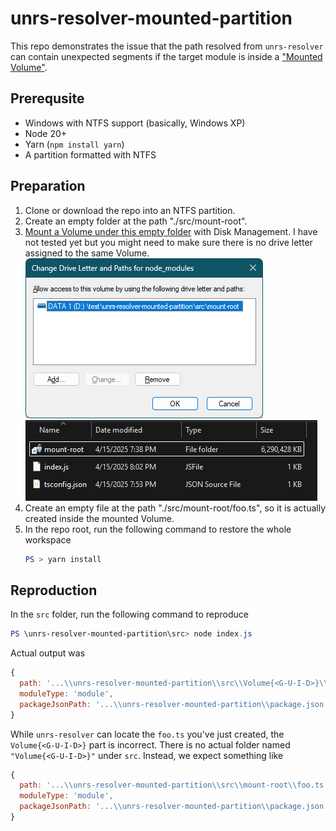 # unrs-resolver-mounted-partition

This repo demonstrates the issue that the path resolved from `unrs-resolver` can contain unexpected segments
if the target module is inside a ["Mounted Volume"](https://learn.microsoft.com/en-us/windows-server/storage/disk-management/assign-a-mount-point-folder-path-to-a-drive).

## Prerequsite

* Windows with NTFS support (basically, Windows XP)
* Node 20+
* Yarn (`npm install yarn`)
* A partition formatted with NTFS

## Preparation

1. Clone or download the repo into an NTFS partition.
2. Create an empty folder at the path "./src/mount-root".
3. [Mount a Volume under this empty folder](https://learn.microsoft.com/en-us/windows-server/storage/disk-management/assign-a-mount-point-folder-path-to-a-drive)
with Disk Management. I have not tested yet but you might need to make sure there is no drive letter assigned to the same Volume.
    ![](./images/mount1.png)
    ![](./images/mount2.png)
4. Create an empty file at the path "./src/mount-root/foo.ts", so it is actually created inside the mounted Volume.
5. In the repo root, run the following command to restore the whole workspace
    ```powershell
    PS > yarn install
    ```

## Reproduction

In the `src` folder, run the following command to reproduce

```powershell
PS \unrs-resolver-mounted-partition\src> node index.js
```

Actual output was
```js
{
  path: '...\\unrs-resolver-mounted-partition\\src\\Volume{<G-U-I-D>}\\foo.ts',
  moduleType: 'module',
  packageJsonPath: '...\\unrs-resolver-mounted-partition\\package.json'
}
```

While `unrs-resolver` can locate the `foo.ts` you've just created, the `Volume{<G-U-I-D>}` part is incorrect.
There is no actual folder named `"Volume{<G-U-I-D>}"` under `src`.
Instead, we expect something like
```js
{
  path: '...\\unrs-resolver-mounted-partition\\src\\mount-root\\foo.ts',
  moduleType: 'module',
  packageJsonPath: '...\\unrs-resolver-mounted-partition\\package.json'
}
```
